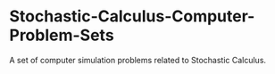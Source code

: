 # Stochastic-Calculus-Computer-Problem-Sets
A set of computer simulation problems related to Stochastic Calculus.
